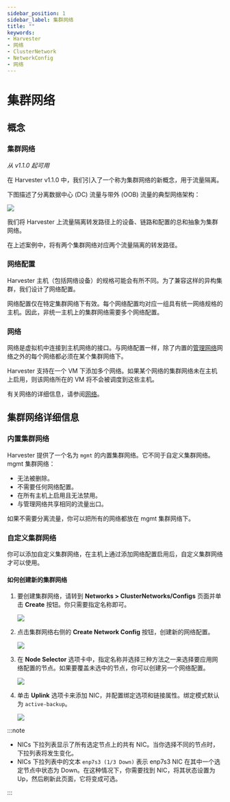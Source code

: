 ```yaml
---
sidebar_position: 1
sidebar_label: 集群网络
title: ""
keywords:
- Harvester
- 网络
- ClusterNetwork
- NetworkConfig
- 网络
---
```

# 集群网络

## 概念

### 集群网络
_从 v1.1.0 起可用_

在 Harvester v1.1.0 中，我们引入了一个称为集群网络的新概念，用于流量隔离。

下图描述了分离数据中心 (DC) 流量与带外 (OOB) 流量的典型网络架构：

![](/img/v1.1/networking/traffic-isolation.png)

我们将 Harvester 上流量隔离转发路径上的设备、链路和配置的总和抽象为集群网络。

在上述案例中，将有两个集群网络对应两个流量隔离的转发路径。

### 网络配置

Harvester 主机（包括网络设备）的规格可能会有所不同。为了兼容这样的异构集群，我们设计了网络配置。

网络配置仅在特定集群网络下有效。每个网络配置均对应一组具有统一网络规格的主机。因此，非统一主机上的集群网络需要多个网络配置。

### 网络

网络是虚拟机中连接到主机网络的接口。与网络配置一样，除了内置的[管理网络](./harvester-network.md#管理网络)网络之外的每个网络都必须在某个集群网络下。

Harvester 支持在一个 VM 下添加多个网络。如果某个网络的集群网络未在主机上启用，则该网络所在的 VM 将不会被调度到这些主机。

有关网络的详细信息，请参阅[网络](./harvester-network.md)。

## 集群网络详细信息

### 内置集群网络

Harvester 提供了一个名为 `mgmt` 的内置集群网络。它不同于自定义集群网络。mgmt 集群网络：

- 无法被删除。
- 不需要任何网络配置。
- 在所有主机上启用且无法禁用。
- 与管理网络共享相同的流量出口。

如果不需要分离流量，你可以把所有的网络都放在 mgmt 集群网络下。

### 自定义集群网络

你可以添加自定义集群网络，在主机上通过添加网络配置启用后，自定义集群网络才可以使用。

#### 如何创建新的集群网络

1. 要创建集群网络，请转到 **Networks > ClusterNetworks/Configs** 页面并单击 **Create** 按钮。你只需要指定名称即可。

   ![](/img/v1.1/networking/create-clusternetwork.png)

2. 点击集群网络右侧的 **Create Network Config** 按钮，创建新的网络配置。

   ![](/img/v1.1/networking/create-network-config-button.png)

3. 在 **Node Selector** 选项卡中，指定名称并选择三种方法之一来选择要应用网络配置的节点。如果要覆盖未选中的节点，你可以创建另一个网络配置。

   ![](/img/v1.1/networking/select-nodes.png)

4. 单击 **Uplink** 选项卡来添加 NIC，并配置绑定选项和链接属性。绑定模式默认为 `active-backup`。

   ![](/img/v1.1/networking/config-uplink.png)

:::note

- NICs 下拉列表显示了所有选定节点上的共有 NIC。当你选择不同的节点时，下拉列表将发生变化。
- NICs 下拉列表中的文本 `enp7s3 (1/3 Down)` 表示 enp7s3 NIC 在其中一个选定节点中状态为 Down。在这种情况下，你需要找到 NIC，将其状态设置为 Up，然后刷新此页面，它将变成可选。

:::
